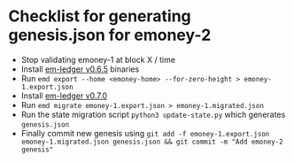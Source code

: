 # Checklist for generating genesis.json for emoney-2

* Stop validating emoney-1 at block X / time
* Install [em-ledger v0.6.5](https://github.com/e-money/em-ledger/tree/v0.6.5) binaries
* Run `emd export --home <emoney-home> --for-zero-height > emoney-1.export.json`
* Install [em-ledger v0.7.0](https://github.com/e-money/em-ledger/tree/develop)
* Run `emd migrate emoney-1.export.json > emoney-1.migrated.json`
* Run the state migration script `python3 update-state.py` which generates `genesis.json`
* Finally commit new genesis using `git add -f emoney-1.export.json emoney-1.migrated.json genesis.json && git commit -m "Add emoney-2 genesis"`